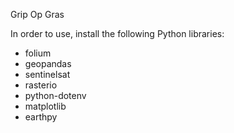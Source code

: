 Grip Op Gras

In order to use, install the following Python libraries:
- folium
- geopandas
- sentinelsat
- rasterio
- python-dotenv
- matplotlib
- earthpy
